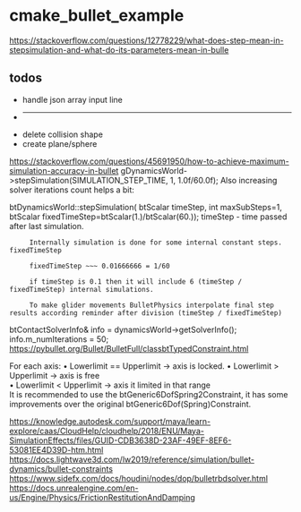 # cmake_bullet_example


https://stackoverflow.com/questions/12778229/what-does-step-mean-in-stepsimulation-and-what-do-its-parameters-mean-in-bulle

## todos
  * handle json array input line
  * -----
  * delete collision shape
  * create plane/sphere

https://stackoverflow.com/questions/45691950/how-to-achieve-maximum-simulation-accuracy-in-bullet
gDynamicsWorld->stepSimulation(SIMULATION_STEP_TIME, 1, 1.0f/60.0f);
Also increasing solver iterations count helps a bit:

btDynamicsWorld::stepSimulation(
   btScalar timeStep,
      int maxSubSteps=1,
         btScalar fixedTimeStep=btScalar(1.)/btScalar(60.));
         timeStep - time passed after last simulation.

         Internally simulation is done for some internal constant steps. fixedTimeStep

         fixedTimeStep ~~~ 0.01666666 = 1/60

         if timeStep is 0.1 then it will include 6 (timeStep / fixedTimeStep) internal simulations.

         To make glider movements BulletPhysics interpolate final step results according reminder after division (timeStep / fixedTimeStep)


btContactSolverInfo& info = dynamicsWorld->getSolverInfo();
info.m_numIterations = 50;
https://pybullet.org/Bullet/BulletFull/classbtTypedConstraint.html



For each axis:
• Lowerlimit	==	Upperlimit	->	axis	is	locked.	
• Lowerlimit	>	Upperlimit	->	axis	is	free	
• Lowerlimit	<	Upperlimit	->	axis	it	limited	in	that	range	
It	is	recommended	to	use	the	btGeneric6DofSpring2Constraint, it	has	some	
improvements	over	the	original	btGeneric6Dof(Spring)Constraint.



https://knowledge.autodesk.com/support/maya/learn-explore/caas/CloudHelp/cloudhelp/2018/ENU/Maya-SimulationEffects/files/GUID-CDB3638D-23AF-49EF-8EF6-53081EE4D39D-htm.html
https://docs.lightwave3d.com/lw2019/reference/simulation/bullet-dynamics/bullet-constraints
https://www.sidefx.com/docs/houdini/nodes/dop/bulletrbdsolver.html
https://docs.unrealengine.com/en-us/Engine/Physics/FrictionRestitutionAndDamping



